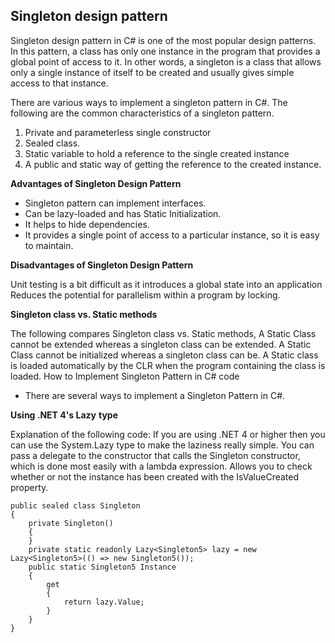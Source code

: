 ## Singleton design pattern ##

Singleton design pattern in C# is one of the most popular design patterns. In this pattern, a class has only one instance in the program that provides a global point of access to it. In other words, a singleton is a class that allows only a single instance of itself to be created and usually gives simple access to that instance.
 
There are various ways to implement a singleton pattern in C#. The following are the common characteristics of a singleton pattern.
1. Private and parameterless single constructor
2. Sealed class.
3. Static variable to hold a reference to the single created instance
4. A public and static way of getting the reference to the created instance.

**Advantages of Singleton Design Pattern**
 
- Singleton pattern can implement interfaces.
- Can be lazy-loaded and has Static Initialization.
- It helps to hide dependencies.
- It provides a single point of access to a particular instance, so it is easy to maintain. 

**Disadvantages of Singleton Design Pattern**

Unit testing is a bit difficult as it introduces a global state into an application
Reduces the potential for parallelism within a program by locking.

**Singleton class vs. Static methods**
 
The following compares Singleton class vs. Static methods,
A Static Class cannot be extended whereas a singleton class can be extended.
A Static Class cannot be initialized whereas a singleton class can be.
A Static class is loaded automatically by the CLR when the program containing the class is loaded.
How to Implement Singleton Pattern in C# code
 
- There are several ways to implement a Singleton Pattern in C#.

**Using .NET 4's Lazy<T>** **type**
 
Explanation of the following code:
If you are using .NET 4 or higher then you can use the System.Lazy<T> type to make the laziness really simple.
You can pass a delegate to the constructor that calls the Singleton constructor, which is done most easily with a lambda expression.
Allows you to check whether or not the instance has been created with the IsValueCreated property.
```  
public sealed class Singleton    
{    
    private Singleton()    
    {    
    }    
    private static readonly Lazy<Singleton5> lazy = new Lazy<Singleton5>(() => new Singleton5());    
    public static Singleton5 Instance    
    {    
        get    
        {    
            return lazy.Value;    
        }    
    }    
} 
  ```
